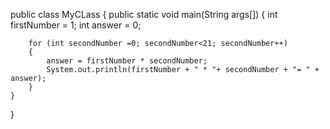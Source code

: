 public class MyCLass {
    public static void main(String args[]) {
        int firstNumber = 1;
        int answer = 0;
        
        for (int secondNumber =0; secondNumber<21; secondNumber++)
        {
            answer = firstNumber * secondNumber;
            System.out.println(firstNumber + " * "+ secondNumber + "= " + answer);
        }
    }
}
